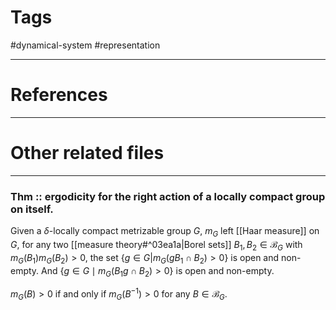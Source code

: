 # Tags
#dynamical-system #representation 

---

# References


---


# Other related files


---


### Thm :: ergodicity for the right action of a locally compact group on itself.
Given a $\delta$-locally compact metrizable group $G$, $m_{G}$ left [[Haar measure]] on $G$, for any two [[measure theory#^03ea1a|Borel sets]] $B_{1},B_{2}\in\mathcal{B}_{G}$ with $m_{G}(B_{1})m_{G}(B_{2})>0$, the set $\{g\in G|m_{G}(gB_{1}\cap B_{2})>0\}$ is open and non-empty. And $\{g\in G\mid m_{G}(B_{1}g\cap B_{2})>0\}$ is open and non-empty. 

$m_{G}(B)>0$ if and only if $m_{G}(B^{-1})>0$ for any $B\in \mathcal{B}_{G}$.